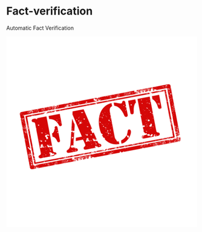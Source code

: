 # Fact-verification
Automatic Fact Verification

![image](https://github.com/alanwangwyz/Fact-verification/blob/master/image/article-fact-or-opinion.jpg)
